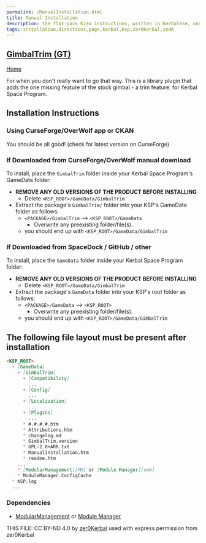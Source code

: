 ```yaml
---
permalink: /ManualInstallation.html
title: Manual Installation
description: the flat-pack Kiea instructions, written in Kerbalese, unusally present
tags: installation,directions,page,kerbal,ksp,zer0Kerbal,zedK
---
```

<!-- ManualInstallation.md v1.0.0.0
GimbalTrim (GT)
created: 20 Jun 2022
updated: 

TEMPLATE: ManualInstallation.md v1.1.9.1
created: 01 Feb 2022
updated: 26 Apr 2023

based upon work by Lisias -->
## [GimbalTrim (GT)][mod]

[Home](./index.md)

For when you don't really want to go that way. This is a library plugin that adds the one missing feature of the stock gimbal - a trim feature. for Kerbal Space Program.

## Installation Instructions

### Using CurseForge/OverWolf app or CKAN

You should be all good! (check for latest version on CurseForge)

### If Downloaded from CurseForge/OverWolf manual download

To install, place the `GimbalTrim` folder inside your Kerbal Space Program's GameData folder:

* **REMOVE ANY OLD VERSIONS OF THE PRODUCT BEFORE INSTALLING**
  * Delete `<KSP_ROOT>/GameData/GimbalTrim`
* Extract the package's `GimbalTrim/` folder into your KSP's GameData folder as follows:
  * `<PACKAGE>/GimbalTrim` --> `<KSP_ROOT>/GameData`
    * Overwrite any preexisting folder/file(s).
  * you should end up with `<KSP_ROOT>/GameData/GimbalTrim`

### If Downloaded from SpaceDock / GitHub / other

To install, place the `GameData` folder inside your Kerbal Space Program folder:

* **REMOVE ANY OLD VERSIONS OF THE PRODUCT BEFORE INSTALLING**
  * Delete `<KSP_ROOT>/GameData/GimbalTrim`
* Extract the package's `GameData` folder into your KSP's root folder as follows:
  * `<PACKAGE>/GameData` --> `<KSP_ROOT>`
    * Overwrite any preexisting folder/file(s).
  * you should end up with `<KSP_ROOT>/GameData/GimbalTrim`

## The following file layout must be present after installation

```markdown
<KSP_ROOT>
  + [GameData]
    + [GimbalTrim]
      + [Compatibility]
        ...
      + [Config]
        ...
      + [Localization]
        ...
      + [Plugins]
        ...
      * #.#.#.#.htm
      * Attributions.htm
      * changelog.md
      * GimbalTrim.version
      * GPL-2.0+ARR.txt
      * ManualInstallation.htm
      * readme.htm
    ...
    * [ModularManagement][MM] or [Module Manager][omm]
    * ModuleManager.ConfigCache
  * KSP.log
  ...
```

### Dependencies

* [ModularManagement][MM] or [Module Manager][omm]

[MM]: https://www.curseforge.com/kerbal/ksp-mods/ModularManagement "ModularManagement (MM)"
[omm]: https://forum.kerbalspaceprogram.com/index.php?/topic/50533-*/ "Module Manager"

THIS FILE: CC BY-ND 4.0 by [zer0Kerbal](https://github.com/zer0Kerbal)
  used with express permission from zer0Kerbal

[mod]: https://www.curseforge.com/kerbal/ksp-mods/GimbalTrim "GimbalTrim (GT)"